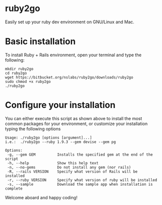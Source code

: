 ruby2go
=======

Easily set up your ruby dev environment on GNU/Linux and Mac.

# Basic installation
To install Ruby + Rails environment, open your terminal and type the following:
	
	mkdir ruby2go
	cd ruby2go
	wget https://bitbucket.org/nslabs/ruby2go/downloads/ruby2go
	sudo chmod +x ruby2go
	./ruby2go

# Configure your installation
You can either execute this script as shown above to install the most common packages for your environment, or customize your installation typing the following options

	Usage: ./ruby2go [options [argument]...]
	i.e.:  ./ruby2go --ruby 1.9.3 --gem devise --gem pg

	Options:
	 -g, --gem GEM          Installs the specified gem at the end of the script
	 -h, --help             Show this help text
	 -n, --no-gems          Do not install any gem (nor rails)
	 -R, --rails VERSION    Specify what version of Rails will be installed
	 -r, --ruby VERSION     Specify what version of ruby will be installed
	 -s, --sample           Download the sample app when installation is complete

Welcome aboard and happy coding!